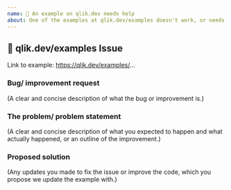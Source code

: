 ```yaml
---
name: 🔨 An example on qlik.dev needs help
about: One of the examples at qlik.dev/examples doesn't work, or needs improvement
---
```


## 🔨 qlik.dev/examples Issue

Link to example: https://qlik.dev/examples/...

### Bug/ improvement request

(A clear and concise description of what the bug or improvement is.)

### The problem/ problem statement

(A clear and concise description of what you expected to happen and what actually
happened, or an outline of the improvement.)

### Proposed solution

(Any updates you made to fix the issue or improve the code, which you propose
we update the example with.)
